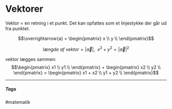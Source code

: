 # Vektorer
Vektor = en retning i et punkt. Det kan opfattes som et linjestykke der
går ud fra punktet.

$$\overrightarrow{a} = \begin{pmatrix}
x \\
y \\
\end{pmatrix}$$

$$længde\ af\ vektor = \left| \overrightarrow{a} \right|,\ \ x^{2} + y^{2} = {|\overrightarrow{a}|}^{2}$$

vektor lægges sammen:
$$\begin{pmatrix}
x1 \\
y1 \\
\end{pmatrix} + \begin{pmatrix}
x2 \\
y2 \\
\end{pmatrix} = \begin{pmatrix}
x1 + x2 \\
y1 + y2 \\
\end{pmatrix}$$










---
##### Tags
#matematik 

